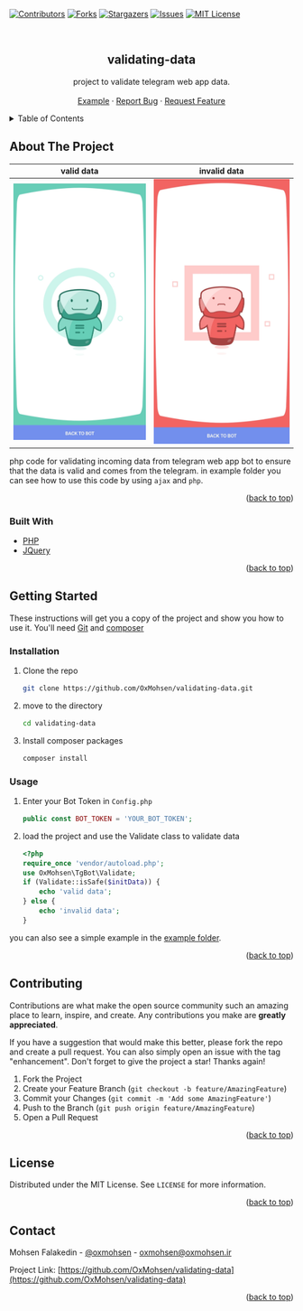<div id="top"></div>

[![Contributors][contributors-shield]][contributors-url]
[![Forks][forks-shield]][forks-url]
[![Stargazers][stars-shield]][stars-url]
[![Issues][issues-shield]][issues-url]
[![MIT License][license-shield]][license-url]

<!-- PROJECT LOGO -->
<br />
<div align="center">
<h2 align="center">validating-data</h2>
  <p align="center">
    project to validate telegram web app data.
    <br />
    <br />
    <a href="https://github.com/OxMohsen/validating-data/blob/main/example">Example</a>
    ·
    <a href="https://github.com/OxMohsen/validating-data/issues">Report Bug</a>
    ·
    <a href="https://github.com/OxMohsen/validating-data/issues">Request Feature</a>
  </p>
</div>



<!-- TABLE OF CONTENTS -->
<details>
  <summary>Table of Contents</summary>
  <ol>
    <li>
      <a href="#about-the-project">About The Project</a>
      <ul>
        <li><a href="#built-with">Built With</a></li>
      </ul>
    </li>
    <li>
      <a href="#getting-started">Getting Started</a>
      <ul>
        <li><a href="#installation">Installation</a></li>
      </ul>
    </li>
    <li><a href="#usage">Usage</a></li>
    <li><a href="#contributing">Contributing</a></li>
    <li><a href="#license">License</a></li>
    <li><a href="#contact">Contact</a></li>
  </ol>
</details>



<!-- ABOUT THE PROJECT -->
## About The Project

valid data             |  invalid data
:-------------------------:|:-------------------------:
![](img/valid.jpg)  |  ![](img/invalid.jpg)


php code for validating incoming data from telegram web app bot to ensure that the data is valid and comes from the telegram. in example folder you can see how to use this code by using `ajax` and `php`.
<p align="right">(<a href="#top">back to top</a>)</p>



### Built With

* [PHP](https://www.php.net/)
* [JQuery](https://jquery.com)

<p align="right">(<a href="#top">back to top</a>)</p>



<!-- GETTING STARTED -->
## Getting Started

These instructions will get you a copy of the project and show you how to use it.
You'll need [Git](https://git-scm.com) and [composer](https://getcomposer.org/download/)

### Installation

1. Clone the repo
   ```sh
   git clone https://github.com/OxMohsen/validating-data.git
   ```
2. move to the directory
   ```sh
   cd validating-data
   ```
3. Install composer packages
   ```sh
   composer install
   ```

### Usage
1. Enter your Bot Token in `Config.php`
   ```php
   public const BOT_TOKEN = 'YOUR_BOT_TOKEN';
   ```
2. load the project and use the Validate class to validate data
   ```php
   <?php
   require_once 'vendor/autoload.php';
   use OxMohsen\TgBot\Validate;
   if (Validate::isSafe($initData)) {
       echo 'valid data';
   } else {
       echo 'invalid data';
   }
   ```
you can also see a simple example in the [example folder](https://github.com/OxMohsen/validating-data/tree/main/example).

<p align="right">(<a href="#top">back to top</a>)</p>


<!-- CONTRIBUTING -->
## Contributing

Contributions are what make the open source community such an amazing place to learn, inspire, and create. Any contributions you make are **greatly appreciated**.

If you have a suggestion that would make this better, please fork the repo and create a pull request. You can also simply open an issue with the tag "enhancement".
Don't forget to give the project a star! Thanks again!

1. Fork the Project
2. Create your Feature Branch (`git checkout -b feature/AmazingFeature`)
3. Commit your Changes (`git commit -m 'Add some AmazingFeature'`)
4. Push to the Branch (`git push origin feature/AmazingFeature`)
5. Open a Pull Request

<p align="right">(<a href="#top">back to top</a>)</p>



<!-- LICENSE -->
## License

Distributed under the MIT License. See `LICENSE` for more information.

<p align="right">(<a href="#top">back to top</a>)</p>



<!-- CONTACT -->
## Contact

Mohsen Falakedin - [@oxmohsen](https://t.me/oxmohsen) - oxmohsen@oxmohsen.ir

Project Link: [https://github.com/OxMohsen/validating-data](https://github.com/OxMohsen/validating-data)

<p align="right">(<a href="#top">back to top</a>)</p>


<!-- MARKDOWN LINKS & IMAGES -->
[contributors-shield]: https://img.shields.io/github/contributors/OxMohsen/validating-data.svg?style=for-the-badge
[contributors-url]: https://github.com/OxMohsen/validating-data/graphs/contributors
[forks-shield]: https://img.shields.io/github/forks/OxMohsen/validating-data.svg?style=for-the-badge
[forks-url]: https://github.com/OxMohsen/validating-data/network/members
[stars-shield]: https://img.shields.io/github/stars/OxMohsen/validating-data.svg?style=for-the-badge
[stars-url]: https://github.com/OxMohsen/validating-data/stargazers
[issues-shield]: https://img.shields.io/github/issues/OxMohsen/validating-data.svg?style=for-the-badge
[issues-url]: https://github.com/OxMohsen/validating-data/issues
[license-shield]: https://img.shields.io/github/license/OxMohsen/validating-data.svg?style=for-the-badge
[license-url]: https://github.com/OxMohsen/validating-data/blob/master/LICENSE
